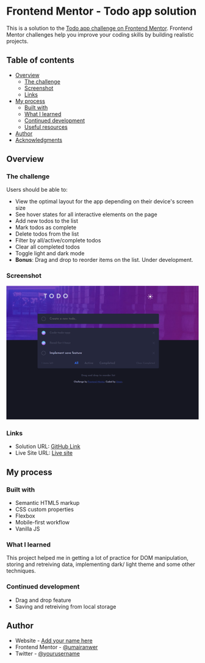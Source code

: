 # Frontend Mentor - Todo app solution

This is a solution to the [Todo app challenge on Frontend Mentor](https://www.frontendmentor.io/challenges/todo-app-Su1_KokOW). Frontend Mentor challenges help you improve your coding skills by building realistic projects. 

## Table of contents

- [Overview](#overview)
  - [The challenge](#the-challenge)
  - [Screenshot](#screenshot)
  - [Links](#links)
- [My process](#my-process)
  - [Built with](#built-with)
  - [What I learned](#what-i-learned)
  - [Continued development](#continued-development)
  - [Useful resources](#useful-resources)
- [Author](#author)
- [Acknowledgments](#acknowledgments)

## Overview

### The challenge

Users should be able to:

- View the optimal layout for the app depending on their device's screen size
- See hover states for all interactive elements on the page
- Add new todos to the list
- Mark todos as complete
- Delete todos from the list
- Filter by all/active/complete todos
- Clear all completed todos
- Toggle light and dark mode
- **Bonus**: Drag and drop to reorder items on the list. Under development.

### Screenshot

![](images/screeenshot.PNG)


### Links

- Solution URL: [GitHub Link](https://github.com/umairanwer/fem-todo-app)
- Live Site URL: [Live site](https://umairanwer.github.io/fem-todo-app/)

## My process

### Built with

- Semantic HTML5 markup
- CSS custom properties
- Flexbox
- Mobile-first workflow
- Vanilla JS

### What I learned

This project helped me in getting a lot of practice for DOM manipulation, storing and retreiving data, implementing dark/ light theme and some other techniques.

### Continued development

- Drag and drop feature
- Saving and retreiving from local storage


## Author

- Website - [Add your name here](https://www.your-site.com)
- Frontend Mentor - [@umairanwer](https://www.frontendmentor.io/profile/umairanwer)
- Twitter - [@yourusername](https://www.twitter.com/yourusername)
